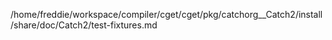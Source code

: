 /home/freddie/workspace/compiler/cget/cget/pkg/catchorg__Catch2/install/share/doc/Catch2/test-fixtures.md